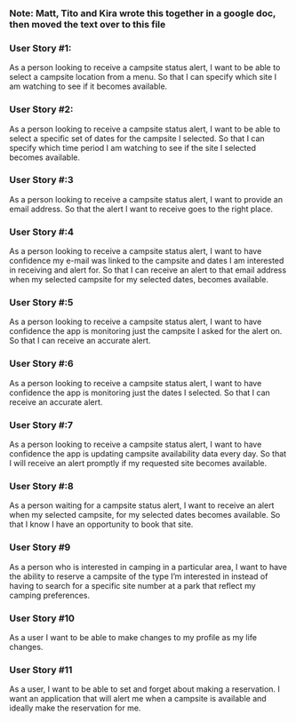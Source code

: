 ### Note: Matt, Tito and Kira wrote this together in a google doc, then moved the text over to this file

### User Story #1: 
As a person looking to receive a campsite status alert, I want to be able to select a campsite location from a menu. So that I can specify which site I am watching to see if it becomes available.
### User Story #2: 
As a person looking to receive a campsite status alert, I want to be able to select a specific set of dates for the campsite I selected. So that I can specify which time period I am watching to see if the site I selected becomes available.
### User Story #:3
As a person looking to receive a campsite status alert, I want to provide an email address. So that the alert I want to receive goes to the right place.
### User Story #:4
As a person looking to receive a campsite status alert, I want to have confidence my e-mail was linked to the campsite and dates I am interested in receiving and alert for. So that I can receive an alert to that email address when my selected campsite for my selected dates, becomes available.
 
### User Story #:5
As a person looking to receive a campsite status alert, I want to have confidence the app is monitoring just the campsite I asked for the alert on. So that I can receive an accurate alert.
 
### User Story #:6
As a person looking to receive a campsite status alert, I want to have confidence the app is monitoring just the dates I selected. So that I can receive an accurate alert.
### User Story #:7
As a person looking to receive a campsite status alert, I want to have confidence the app is updating campsite availability data every day. So that I will receive an alert promptly if my requested site becomes available.
### User Story #:8
As a person waiting for a campsite status alert, I want to receive an alert when my selected campsite, for my selected dates becomes available. So that I know I have an opportunity to book that site.
 
### User Story #9
As a person who is interested in camping in a particular area, I want to have the ability to reserve a campsite of the type I’m interested in instead of having to search for a specific site number at a park that reflect my camping preferences. 
 
### User Story #10
As a user I want to be able to make changes to my profile as my life changes. 
### User Story #11
As a user, I want to be able to set and forget about making a reservation. I want an application that will alert me when a campsite is available and ideally make the reservation for me. 
